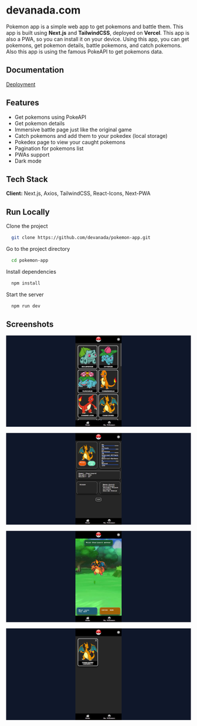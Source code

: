 # devanada.com

Pokemon app is a simple web app to get pokemons and battle them. This app is built using **Next.js** and **TailwindCSS**, deployed on **Vercel**. This app is also a PWA, so you can install it on your device. Using this app, you can get pokemons, get pokemon details, battle pokemons, and catch pokemons. Also this app is using the famous PokeAPI to get pokemons data.

## Documentation

[Deployment](https://pokemon.devanada.com/)

## Features

- Get pokemons using PokeAPI
- Get pokemon details
- Immersive battle page just like the original game
- Catch pokemons and add them to your pokedex (local storage)
- Pokedex page to view your caught pokemons
- Pagination for pokemons list
- PWAs support
- Dark mode

## Tech Stack

**Client:** Next.js, Axios, TailwindCSS, React-Icons, Next-PWA

## Run Locally

Clone the project

```bash
  git clone https://github.com/devanada/pokemon-app.git
```

Go to the project directory

```bash
  cd pokemon-app
```

Install dependencies

```bash
  npm install
```

Start the server

```bash
  npm run dev
```

## Screenshots

![App Screenshot #1](assets/page1.png)

![App Screenshot #2](assets/page2.png)

![App Screenshot #3](assets/page3.png)

![App Screenshot #4](assets/page4.png)
